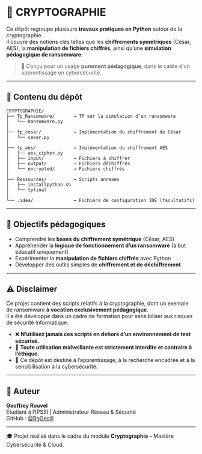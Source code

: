 
# 🔐 CRYPTOGRAPHIE

Ce dépôt regroupe plusieurs **travaux pratiques en Python** autour de la cryptographie.  
Il couvre des notions clés telles que les **chiffrements symétriques** (César, AES), la **manipulation de fichiers chiffrés**, ainsi qu’une **simulation pédagogique de ransomware**.

> 📁 Conçu pour un usage **purement pédagogique**, dans le cadre d’un apprentissage en cybersécurité.

---

## 📂 Contenu du dépôt

```plaintext
CRYPTOGRAPHIE/
├── Tp_Ransomware/       → TP sur la simulation d’un ransomware
│   └── Ransomware.py
│
├── tp_cesar/            → Implémentation du chiffrement de César
│   └── cesar.py
│
├── tp_aes/              → Implémentation du chiffrement AES
│   ├── aes_cipher.py
│   ├── input/           → Fichiers à chiffrer
│   ├── output/          → Fichiers déchiffrés
│   └── encrypted/       → Fichiers chiffrés
│
├── Ressources/          → Scripts annexes
│   ├── installpython.sh
│   └── tpfinal
│
└── .idea/               → Fichiers de configuration IDE (facultatifs)
```

---

## 🎯 Objectifs pédagogiques

- Comprendre les **bases du chiffrement symétrique** (César, AES)
- Appréhender la **logique de fonctionnement d’un ransomware** (à but éducatif uniquement)
- Expérimenter la **manipulation de fichiers chiffrés** avec Python
- Développer des outils simples de **chiffrement et de déchiffrement**

---

## ⚠️ Disclaimer

Ce projet contient des scripts relatifs à la cryptographie, dont un exemple de ransomware **à vocation exclusivement pédagogique**.  
Il a été développé dans un cadre de formation pour sensibiliser aux risques de sécurité informatique.

- ❌ **N’utilisez jamais ces scripts en dehors d’un environnement de test sécurisé.**
- 🚫 **Toute utilisation malveillante est strictement interdite et contraire à l’éthique.**
- 🧪 Ce dépôt est destiné à l’apprentissage, à la recherche encadrée et à la sensibilisation à la cybersécurité.

---

## 🤖 Auteur

**Geoffrey Rouvel**  
Étudiant à l’IPSSI | Administrateur Réseau & Sécurité  
GitHub : [@RgGeolll](https://github.com/RgGeolll)

---

🎓 Projet réalisé dans le cadre du module **Cryptographie** – Mastère Cybersécurité & Cloud.
